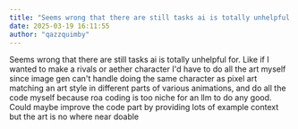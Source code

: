 ```yaml
---
title: "Seems wrong that there are still tasks ai is totally unhelpful for. Like if I..."
date: 2025-03-19 16:11:55
author: "qazzquimby"
---
```


Seems wrong that there are still tasks ai is totally unhelpful for. Like if I wanted to make a rivals or aether character I'd have to do all the art myself since image gen can't handle doing the same character as pixel art matching an art style in different parts of various animations, and do all the code myself because roa coding is too niche for an llm to do any good. Could maybe improve the code part by providing lots of example context but the art is no where near doable